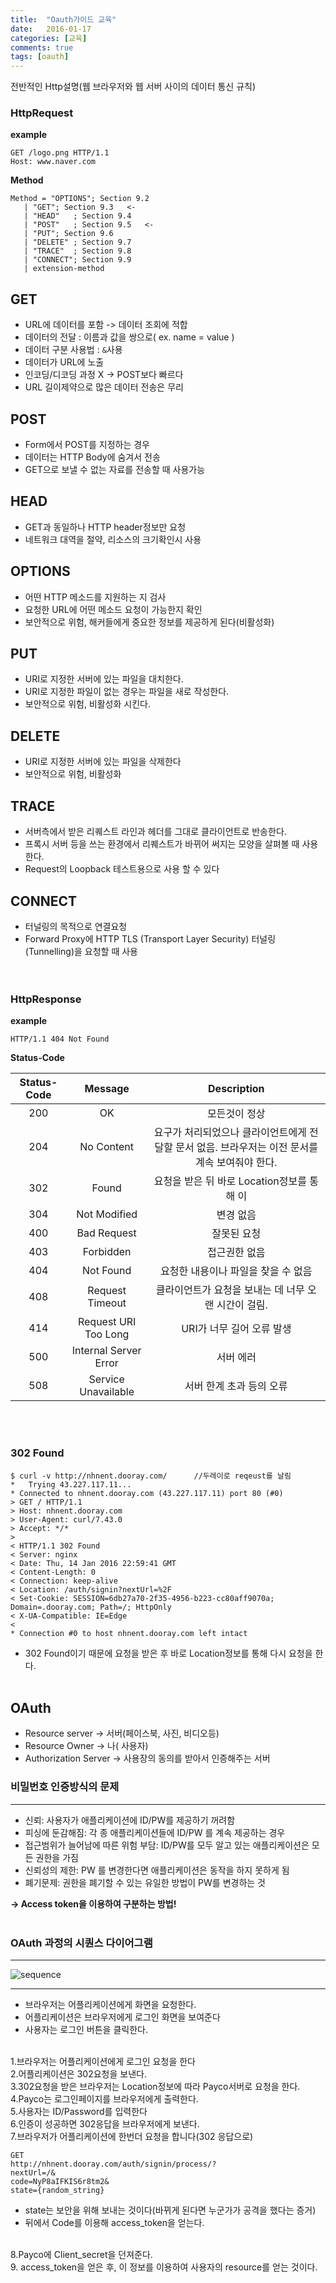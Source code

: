 ```yaml
---
title:  "Oauth가이드 교육"
date:   2016-01-17
categories: [교육]
comments: true
tags: [oauth]
---
```


전반적인 Http설명(웹 브라우저와 웹 서버 사이의 데이터 통신 규칙) 

### HttpRequest
    

**example**

    GET /logo.png HTTP/1.1
    Host: www.naver.com

**Method**

    
    Method = "OPTIONS"; Section 9.2
       | "GET"; Section 9.3   <-
       | "HEAD"   ; Section 9.4
       | "POST"   ; Section 9.5   <-
       | "PUT"; Section 9.6
       | "DELETE" ; Section 9.7
       | "TRACE"  ; Section 9.8
       | "CONNECT"; Section 9.9
       | extension-method



## GET
- URL에 데이터를 포함 -> 데이터 조회에 적합
- 데이터의 전달 : 이름과 값을 쌍으로( ex. name = value )
- 데이터 구분 사용법 : `&`사용
 - 데이터가 URL에 노출
 - 인코딩/디코딩 과정 X -> POST보다 빠르다
 - URL 길이제약으로 많은 데이터 전송은 무리

## POST
- Form에서 POST를 지정하는 경우 
- 데이터는 HTTP Body에 숨겨서 전송
- GET으로 보낼 수 없는 자료를 전송할 때 사용가능

## HEAD
- GET과 동일하나 HTTP header정보만 요청
- 네트워크 대역을 절약, 리소스의 크기확인시 사용

## OPTIONS
- 어떤 HTTP 메소드를 지원하는 지 검사
- 요청한 URL에 어떤 메소드 요청이 가능한지 확인
- 보안적으로 위험, 해커들에게 중요한 정보를 제공하게 된다(비활성화)

## PUT
- URI로 지정한 서버에 있는 파일을 대치한다.
- URI로 지정한 파일이 없는 경우는 파일을 새로 작성한다.
- 보안적으로 위험, 비활성화 시킨다.

## DELETE
- URI로 지정한 서버에 있는 파일을 삭제한다
- 보안적으로 위험, 비활성화

## TRACE
- 서버측에서 받은 리퀘스트 라인과 헤더를 그대로 클라이언트로 반송한다.
- 프록시 서버 등을 쓰는 환경에서 리퀘스트가 바뀌어 써지는 모양을 살펴볼 때 사용한다.
- Request의 Loopback 테스트용으로 사용 할 수 있다

## CONNECT
- 터널링의 목적으로 연결요청
- Forward Proxy에 HTTP TLS (Transport Layer Security) 터널링 (Tunnelling)을 요청할 때 사용
<BR><BR><BR>

### HttpResponse

**example**

    HTTP/1.1 404 Not Found

**Status-Code**   
     
| Status-Code | Message | Description |
| :----------: | :---------: | :----------: |
| 200    | OK       | 모든것이 정상       |
| 204    | No Content       | 요구가 처리되었으나 클라이언트에게 전달할 문서 없음. 브라우저는 이전 문서를 계속 보여줘야 한다.       |
| 302    | Found       | 요청을 받은 뒤 바로 Location정보를 통해 이       |
| 304    | Not Modified       | 변경 없음       |
| 400    | Bad Request       | 잘못된 요청       |
| 403    | Forbidden       | 접근권한 없음       |
| 404    | Not Found       | 	요청한 내용이나 파일을 찾을 수 없음      |
| 408    | Request Timeout       | 클라이언트가 요청을 보내는 데 너무 오랜 시간이 걸림.       |
| 414    | Request URI Too Long       | URI가 너무 길어 오류 발생       |
| 500    | Internal Server Error       | 서버 에러       |
| 508    | Service Unavailable       | 	서버 한계 초과 등의 오류       |

<br><Br>

### 302 Found

    $ curl -v http://nhnent.dooray.com/      //두레이로 reqeust를 날림
    *   Trying 43.227.117.11...
    * Connected to nhnent.dooray.com (43.227.117.11) port 80 (#0)
    > GET / HTTP/1.1                         
    > Host: nhnent.dooray.com
    > User-Agent: curl/7.43.0
    > Accept: */*
    >
    < HTTP/1.1 302 Found
    < Server: nginx
    < Date: Thu, 14 Jan 2016 22:59:41 GMT
    < Content-Length: 0
    < Connection: keep-alive
    < Location: /auth/signin?nextUrl=%2F
    < Set-Cookie: SESSION=6db27a70-2f35-4956-b223-cc80aff9070a; Domain=.dooray.com; Path=/; HttpOnly
    < X-UA-Compatible: IE=Edge
    <
    * Connection #0 to host nhnent.dooray.com left intact

- 302 Found이기 때문에 요청을 받은 후 바로 Location정보를 통해 다시 요청을 한다.<br><br>

## OAuth

- Resource server -> 서버(페이스북, 사진, 비디오등)
- Resource Owner -> 나( 사용자)
- Authorization Server -> 사용장의 동의를 받아서 인증해주는 서버

### 비밀번호 인증방식의 문제
---
- 신뢰: 사용자가 애플리케이션에 ID/PW를 제공하기 꺼려함
- 피싱에 둔감해짐: 각 종 애플리케이션들에 ID/PW 를 계속 제공하는 경우
- 접근범위가 늘어남에 따른 위험 부담: ID/PW를 모두 알고 있는 애플리케이션은 모든 권한을 가짐
- 신뢰성의 제한: PW 를 변경한다면 애플리케이션은 동작을 하지 못하게 됨
- 폐기문제: 권한을 폐기할 수 있는 유일한 방법이 PW를 변경하는 것

__-> Access token을 이용하여 구분하는 방법!__
<br><br>

### OAuth 과정의 시퀀스 다이어그램
---
![sequence](https://scontent.xx.fbcdn.net/hphotos-xtl1/v/t1.0-9/12552519_946135498808831_407486787403867446_n.jpg?oh=cb906ae4d1880d78e8b783c7cfcfd051&oe=57349238)

---
- 브라우저는 어플리케이션에게 화면을 요청한다.<br>
- 어플리케이션은 브라우저에게 로그인 화면을 보여준다<br>
- 사용자는 로그인 버튼을 클릭한다.<br><br>


1.브라우저는 어플리케이션에게 로그인 요청을 한다<br>
2.어플리케이션은 302요청을 보낸다.<br>
3.302요청을 받은 브라우저는 Location정보에 따라 Payco서버로 요청을 한다.<br>
4.Payco는 로그인페이지를 브라우저에게 출력한다.<br>
5.사용자는 ID/Password를 입력한다<br>
6.인증이 성공하면 302응답을 브라우저에게 보낸다.<br>
7.브라우저가 어플리케이션에 한번더 요청을 합니다(302 응답으로)<br>


    GET
    http://nhnent.dooray.com/auth/signin/process/?
    nextUrl=/&
    code=NyP8aIFKIS6r8tm2&
    state={random_string}

- state는 보안을 위해 보내는 것이다(바뀌게 된다면 누군가가 공격을 했다는 증거)
- 뒤에서 Code를 이용해 access_token을 얻는다.

<br>
8.Payco에 Client_secret을 던져준다.

<br>
9. access_token을 얻은 후, 이 정보를 이용하여 사용자의 resource를 얻는 것이다.<br>
